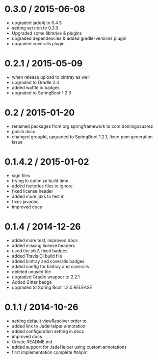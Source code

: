 
0.3.0 / 2015-06-08
==================

  * upgraded jade4j to 0.4.3
  * setting version to 0.3.0
  * Upgraded some libraries & plugins
  * upgraded dependencies & added gradle-versions plugin
  * upgraded coveralls plugin

0.2.1 / 2015-05-09
==================

  * when release upload to bintray as well
  * upgraded to Gradle 2.4
  * added waffle.io badges
  * upgraded to SpringBoot 1.2.3

0.2 / 2015-01-20
==================

  * renamed packages from org.springframework to com.domingosuarez
  * polish docs
  * changed groupId, upgraded to SpringBoot 1.2.1, fixed pom generation issue

0.1.4.2 / 2015-01-02
==================

  * sign files
  * trying to optimize build time
  * added factories files to ignore
  * fixed license header
  * added more jdks to test in
  * fixes javadoc
  * improved docs

0.1.4 / 2014-12-26
==================

  * added more test, improved docs
  * added missing license headers
  * used the jdk7, fixed badges
  * added Travis CI build file
  * added bintray and coveralls badges
  * added config for bintray and coveralls
  * deleted unused file
  * upgraded Gradle wrapper to 2.2.1
  * Added Gitter badge
  * upgraded to Spring Boot 1.2.0.RELEASE

0.1.1 / 2014-10-26
==================

  * setting default viewResolver order to
  * added link to JadeHelper annotation
  * added configuration setting in docs
  * improved docs
  * Create README.md
  * added support for JadeHelper using custom annotations
  * first implementation complete #ahpm
